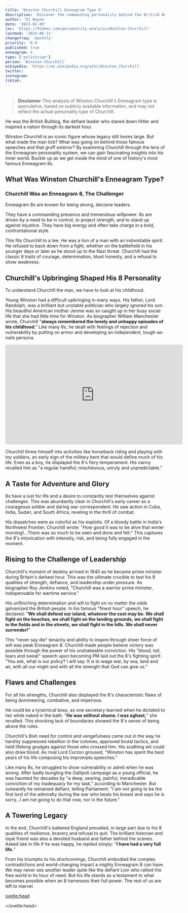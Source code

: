 ```yaml
---
title: 'Winston Churchill Enneagram Type 8'
description: 'Discover the commanding personality behind the British Bulldog through the lens of the Enneagram 8 type. Courage, defiance, leadership.'
author: 'DJ Wayne'
date: '2023-03-09'
loc: 'https://9takes.com/personality-analysis/Winston-Churchill'
lastmod: '2024-06-11'
changefreq: 'monthly'
priority: '0.6'
published: true
enneagram: 8
type: ['politician']
person: 'Winston-Churchill'
wikipedia: 'https://en.wikipedia.org/wiki/Winston_Churchill'
twitter:
instagram:
tiktok:
---
```


<!-- growing up https://www.youtube.com/shorts/8Br82ygT0V4 -->

<script>
	import  PopCard  from "$lib/components/atoms/PopCard.svelte";
import BlogPurpose from '$lib/components/blog/BlogPurpose.svelte'
</script>
<div
	style="display: flex;
    justify-content: center;
margin: 1rem 0;"
>
	<PopCard
		image={`/types/8s/${'Winston-Churchill'}.webp`}
		showIcon={false}
		enneagramType="8"
		displayText="Winston Churchill"
		subtext=""
	/>
</div>

> **Disclaimer** This analysis of Winston Churchill's Enneagram type is speculative, based on publicly available information, and may not reflect the actual personality type of Churchill.

<p class="firstLetter">He was the British Bulldog, the defiant leader who stared down Hitler and inspired a nation through its darkest hour.</p>

Winston Churchill is an iconic figure whose legacy still looms large. But what made the man tick? What was going on behind those famous speeches and that gruff exterior? By examining Churchill through the lens of the Enneagram personality system, we can gain fascinating insights into his inner world. Buckle up as we get inside the mind of one of history's most famous Enneagram 8s.

## What Was Winston Churchill's Enneagram Type?

### Churchill Was an Enneagram 8, The Challenger

Enneagram 8s are known for being strong, decisive leaders.

They have a commanding presence and tremendous willpower. 8s are driven by a need to be in control, to project strength, and to stand up against injustice. They have big energy and often take charge in a bold, confrontational style.

This fits Churchill to a tee. He was a lion of a man with an indomitable spirit. He refused to back down from a fight, whether on the battlefield in his younger days or later as he stood up to the Nazi threat. Churchill had the classic 8 traits of courage, determination, blunt honesty, and a refusal to show weakness.

## Churchill's Upbringing Shaped His 8 Personality

To understand Churchill the man, we have to look at his childhood.

Young Winston had a difficult upbringing in many ways. His father, Lord Randolph, was a brilliant but unstable politician who largely ignored his son. His beautiful American mother Jennie was so caught up in her busy social life that she had little time for Winston.
As biographer William Manchester wrote, Churchill "**always remembered the lonely and unhappy episodes of his childhood**." Like many 8s, he dealt with feelings of rejection and vulnerability by putting on armor and developing an independent, tough-as-nails persona.

<div class="iframe-container">
<iframe width="560" height="315" src="https://www.youtube.com/embed/W35O0TfnuMw?si=OT5QzZmPj2AX6Mr2&amp;start=6140" title="YouTube video player" frameborder="0" allow="accelerometer; autoplay; clipboard-write; encrypted-media; gyroscope; picture-in-picture; web-share" referrerpolicy="strict-origin-when-cross-origin" allowfullscreen></iframe>
</div>

Churchill threw himself into activities like horseback riding and playing with toy soldiers, an early sign of the military bent that would define much of his life. Even as a boy, he displayed the 8's fiery temperament. His nanny recalled him as "a regular handful; mischievous, unruly and unpredictable."

## A Taste for Adventure and Glory

8s have a lust for life and a desire to constantly test themselves against challenges. This was abundantly clear in Churchill's early career as a courageous soldier and daring war correspondent. He saw action in Cuba, India, Sudan, and South Africa, reveling in the thrill of combat.

His dispatches were as colorful as his exploits. Of a bloody battle in India's Northwest Frontier, Churchill wrote: "How good it was to be alive that winter morning!...There was so much to be seen and done and felt." This captures the 8's intoxication with intensity, risk, and being fully engaged in the moment.

## Rising to the Challenge of Leadership

Churchill's moment of destiny arrived in 1940 as he became prime minister during Britain's darkest hour. This was the ultimate crucible to test his 8 qualities of strength, defiance, and leadership under pressure. As biographer Roy Jenkins noted, "Churchill was a warrior prime minister, indispensable for wartime service."

His unflinching determination and will to fight on no matter the odds galvanized the British people. In his famous "finest hour" speech, he declared: "**We shall defend our island, whatever the cost may be. We shall fight on the beaches, we shall fight on the landing grounds, we shall fight in the fields and in the streets, we shall fight in the hills. We shall never surrender!**"

This "never say die" tenacity and ability to inspire through sheer force of will was peak Enneagram 8. Churchill made people believe victory was possible through the power of his unshakeable conviction. His "blood, toil, tears and sweat" speech upon becoming PM laid out the 8's fighting spirit: "You ask, what is our policy? I will say: It is to wage war, by sea, land and air, with all our might and with all the strength that God can give us."

## Flaws and Challenges

For all his strengths, Churchill also displayed the 8's characteristic flaws of being domineering, combative, and imperious.

He could be a tyrannical boss, as one secretary learned when he dictated to her while naked in the bath. "**He was without shame. I was aghast,**" she recalled. This shocking lack of boundaries showed the 8's sense of being above the rules.

Churchill's 8ish need for control and vengefulness came out in the way he harshly suppressed rebellion in the colonies, approved brutal tactics, and held lifelong grudges against those who crossed him. His scathing wit could also draw blood. As rival Lord Curzon groused, "Winston has spent the best years of his life composing his impromptu speeches."

Like many 8s, he struggled to show vulnerability or admit when he was wrong. After badly bungling the Gallipoli campaign as a young official, he was haunted for decades by "a deep, searing, painful, ineradicable conviction of my inadequacy for my task," according to Manchester. But outwardly he remained defiant, telling Parliament: "I am not going to be the first lord of the admiralty during the war who beats his breast and says he is sorry...I am not going to do that now, nor in the future."

## A Towering Legacy

In the end, Churchill's battered England prevailed, in large part due to his 8 qualities of resilience, bravery and refusal to quit. The brilliant historian and loyal friend was also a devoted husband and father behind the scenes. Asked late in life if he was happy, he replied simply: "**I have had a very full life.**"

From his triumphs to his shortcomings, Churchill embodied the complex contradictions and world-changing impact a mighty Enneagram 8 can have. We may never see another leader quite like the defiant Lion who rallied the free world in its hour of need. But his life stands as a testament to what becomes possible when an 8 harnesses their full power. The rest of us are left to marvel.

<svelte:head>

</svelte:head>
